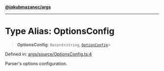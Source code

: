 [**@jakubmazanec/args**](../README.md)

---

# Type Alias: OptionsConfig

> **OptionsConfig**: `Record`\<`string`, [`OptionConfig`](OptionConfig.md)\>

Defined in:
[args/source/OptionsConfig.ts:4](https://github.com/jakubmazanec/tools/blob/d8ee2855cc8c253cbcc5c4d49e7356ff8450cbde/packages/args/source/OptionsConfig.ts#L4)

Parser's options configuration.
